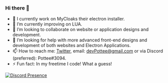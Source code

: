 ### Hi there 👋
- 🔭 I currently work on MyCloaks their electron installer.
- 🌱 I’m currently improving on LUA.
- 👯 I’m looking to collaborate on website or application designs and development.
- 🤔 I’m looking for help with more advanced front-end designs and development of both websites and Electron Applications.
- 📫 How to reach me: [Twitter](https://twitter.com/potteeMC), email: devPottee@gmail.com or via Discord (preferred): Pottee#3094.
- ⚡ Fun fact: In my freetime I code! What a guess!

[![Discord Presence](https://lanyard-profile-readme.vercel.app/api/422385906197200906)](https://discord.com/users/422385906197200906)
